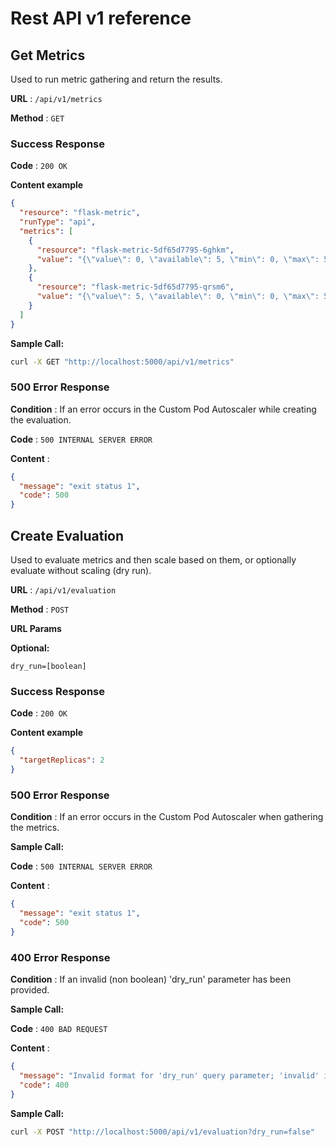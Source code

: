 # Rest API v1 reference

## Get Metrics

Used to run metric gathering and return the results.

**URL** : `/api/v1/metrics`

**Method** : `GET`

### Success Response

**Code** : `200 OK`

**Content example**

```json
{
  "resource": "flask-metric",
  "runType": "api",
  "metrics": [
    {
      "resource": "flask-metric-5df65d7795-6ghkm",
      "value": "{\"value\": 0, \"available\": 5, \"min\": 0, \"max\": 5}"
    },
    {
      "resource": "flask-metric-5df65d7795-qrsm6",
      "value": "{\"value\": 5, \"available\": 0, \"min\": 0, \"max\": 5}"
    }
  ]
}
```

**Sample Call:**

```bash
curl -X GET "http://localhost:5000/api/v1/metrics"
```

### 500 Error Response

**Condition** : If an error occurs in the Custom Pod Autoscaler while creating the evaluation.

**Code** : `500 INTERNAL SERVER ERROR`

**Content** :

```json
{
  "message": "exit status 1",
  "code": 500
}
```

## Create Evaluation

Used to evaluate metrics and then scale based on them, or optionally evaluate without scaling (dry run).

**URL** : `/api/v1/evaluation`

**Method** : `POST`

**URL Params**

**Optional:**

`dry_run=[boolean]`

### Success Response

**Code** : `200 OK`

**Content example**

```json
{
  "targetReplicas": 2
}
```

### 500 Error Response

**Condition** : If an error occurs in the Custom Pod Autoscaler when gathering the metrics.

**Sample Call:**

**Code** : `500 INTERNAL SERVER ERROR`

**Content** :

```json
{
  "message": "exit status 1",
  "code": 500
}
```

### 400 Error Response

**Condition** : If an invalid (non boolean) 'dry_run' parameter has been provided.

**Sample Call:**

**Code** : `400 BAD REQUEST`

**Content** :

```json
{
  "message": "Invalid format for 'dry_run' query parameter; 'invalid' is not a valid boolean value",
  "code": 400
}
```

**Sample Call:**

```bash
curl -X POST "http://localhost:5000/api/v1/evaluation?dry_run=false"
```